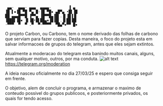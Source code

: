      ▄▄·  ▄▄▄· ▄▄▄  ▄▄▄▄·        ▐ ▄ 
    ▐█ ▌▪▐█ ▀█ ▀▄ █·▐█ ▀█▪ ▄█▀▄ •█▌▐█
    ██ ▄▄▄█▀▀█ ▐▀▀▄ ▐█▀▀█▄▐█▌.▐▌▐█▐▐▌
    ▐███▌▐█▪ ▐▌▐█•█▌██▄▪▐█▐█▌.▐▌██▐█▌
    ·▀▀▀  ▀  ▀ .▀  ▀·▀▀▀▀  ▀█▄▀▪▀▀ █▪

O projeto Carbon, ou Carbono, tem o nome derivado das folhas de carbono que serviam para fazer copias.
Desta maneira, o foco do projeto esta em salvar informacoes de grupos do telegram, antes que eles sejam extintos.

Atualmente a moderacao do telegram esta banindo muitos canais, alguns, sem qualquer motivo, outros, por ma conduta.
![alt text](/carbon/imgs/telgram_moderation_overview_graphic.png)
https://telegram.org/moderation

A ideia nasceu oficialmente no dia 27/03/25 e espero que consiga seguir em frente.

O objetivo, alem de concluir o programa, e armazenar o maximo de conteudo possivel do grupos publicoos, e posteriormente privados, os quais for tendo acesso.
